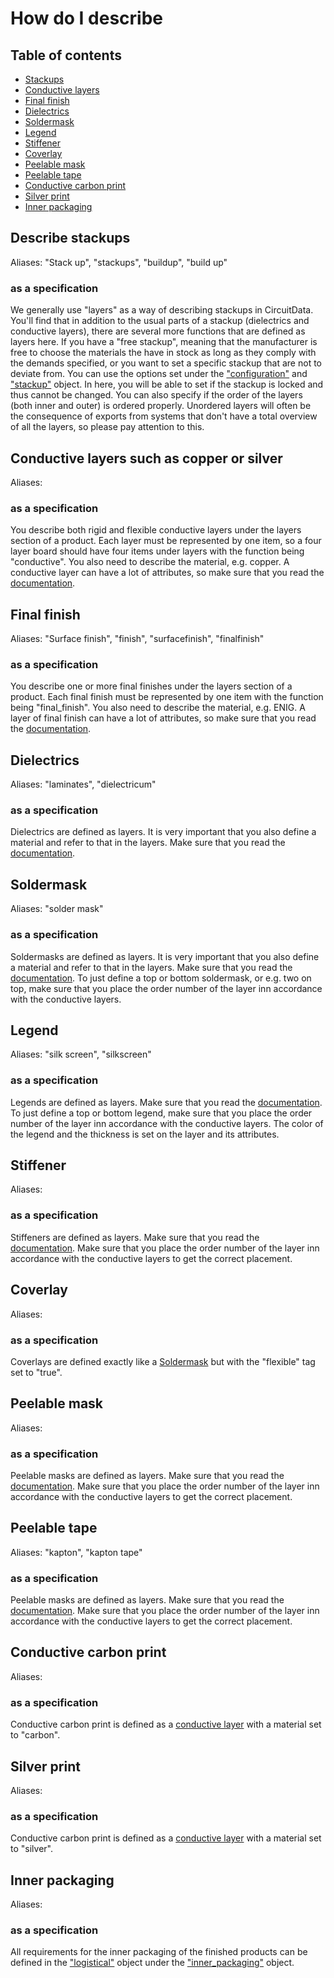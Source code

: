 # How do I describe

## Table of contents

* [Stackups](#describe-stackups)
* [Conductive layers](#conductive-layers-such-as-copper-or-silver)
* [Final finish](#final-finish)
* [Dielectrics](#dielectrics)
* [Soldermask](#soldermask)
* [Legend](#legend)
* [Stiffener](#stiffener)
* [Coverlay](#coverlay)
* [Peelable mask](#peelable-mask)
* [Peelable tape](#peelable-tape)
* [Conductive carbon print](#conductive-carbon-print)
* [Silver print](#silver-print)
* [Inner packaging](#inner-packaging)


## Describe stackups
Aliases: "Stack up", "stackups", "buildup", "build up"
### as a specification
We generally use "layers" as a way of describing stackups in CircuitData. You'll find that in addition to the usual parts of a stackup (dielectrics and conductive layers), there are several more functions that are defined as layers here. If you have a "free stackup", meaning that the manufacturer is free to choose the materials the have in stock as long as they comply with the demands specified, or you want to set a specific stackup that are not to deviate from. You can use the options set under the ["configuration"](/Howto.md#configuration) and ["stackup"](/Howto.md#stackup) object. In here, you will be able to set if the stackup is locked and thus cannot be changed. You can also specify if the order of the layers (both inner and outer) is ordered properly. Unordered layers will often be the consequence of exports from systems that don't have a total overview of all the layers, so please pay attention to this.

## Conductive layers such as copper or silver
Aliases:
### as a specification
You describe both rigid and flexible conductive layers under the layers section of a product. Each layer must be represented by one item, so a four layer board should have four items under layers with the function being "conductive". You also need to describe the material, e.g. copper. A conductive layer can have a lot of attributes, so make sure that you read the [documentation](/Products.md#layer-functions-and-their-attributes).


## Final finish
Aliases: "Surface finish", "finish", "surfacefinish", "finalfinish"
### as a specification
You describe one or more final finishes under the layers section of a product. Each final finish must be represented by one item with the function being "final_finish". You also need to describe the material, e.g. ENIG. A layer of final finish can have a lot of attributes, so make sure that you read the [documentation](/Products.md#layer-functions-and-their-attributes).

## Dielectrics
Aliases: "laminates", "dielectricum"
### as a specification
Dielectrics are defined as layers. It is very important that you also define a material and refer to that in the layers. Make sure that you read the [documentation](/Products.md#layer-functions-and-their-attributes).

## Soldermask
Aliases: "solder mask"
### as a specification
Soldermasks are defined as layers. It is very important that you also define a material and refer to that in the layers. Make sure that you read the [documentation](/Products.md#layer-functions-and-their-attributes). To just define a top or bottom soldermask, or e.g. two on top, make sure that you place the order number of the layer inn accordance with the conductive layers.

## Legend
Aliases: "silk screen", "silkscreen"
### as a specification
Legends are defined as layers. Make sure that you read the [documentation](/Products.md#layer-functions-and-their-attributes). To just define a top or bottom legend, make sure that you place the order number of the layer inn accordance with the conductive layers. The color of the legend and the thickness is set on the layer and its attributes.

## Stiffener
Aliases:
### as a specification
Stiffeners are defined as layers. Make sure that you read the [documentation](/Products.md#layer-functions-and-their-attributes). Make sure that you place the order number of the layer inn accordance with the conductive layers to get the correct placement.

## Coverlay
Aliases:
### as a specification
Coverlays are defined exactly like a [Soldermask](#soldermask) but with the "flexible" tag set to "true".

## Peelable mask
Aliases:
### as a specification
Peelable masks are defined as layers. Make sure that you read the [documentation](/Products.md#layer-functions-and-their-attributes). Make sure that you place the order number of the layer inn accordance with the conductive layers to get the correct placement.

## Peelable tape
Aliases: "kapton", "kapton tape"
### as a specification
Peelable masks are defined as layers. Make sure that you read the [documentation](/Products.md#layer-functions-and-their-attributes). Make sure that you place the order number of the layer inn accordance with the conductive layers to get the correct placement.

## Conductive carbon print
Aliases:
### as a specification
Conductive carbon print is defined as a [conductive layer](#conductive-layers-such-as-copper-or-silver) with a material set to "carbon".

## Silver print
Aliases:
### as a specification
Conductive carbon print is defined as a [conductive layer](#conductive-layers-such-as-copper-or-silver) with a material set to "silver".

## Inner packaging
Aliases:
### as a specification
All requirements for the inner packaging of the finished products can be defined in the ["logistical"](/Products.md#logistical) object under the ["inner_packaging"](/Products.md#inner-packaging) object.

